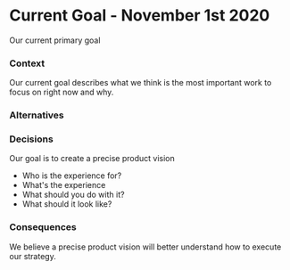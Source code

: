 # Current Goal - November 1st 2020

Our current primary goal



### Context

Our current goal describes what we think is the most important work to focus on right now and why.



### Alternatives



### Decisions

Our goal is to create a precise product vision
- Who is the experience for?
- What's the experience
- What should you do with it?
- What should it look like?


### Consequences

We believe a precise product vision will better understand how to execute our strategy.
